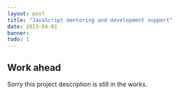 ```yaml
---
layout: post
title: "JavaScript mentoring and development support"
date: 2013-04-01
banner: 
todo: 1
---
```


## Work ahead

Sorry this project description is still in the works.

<!--

Der Kunde hatte aufgrund eines Updates seiner Entwicklungs-Tools (TigerLogic Omnis) ein Wissens-Update im Bereich JavaScript Entwicklung und –Tools nötig.
Ich war einen Tag vor Ort und führte die Entwickler der Firma an die aktuellen Entwicklungs- und Debugging-Tools, sowie JavaScript Frameworks heran.
Außerdem wurden Teile der Applikation des Kunden in JavaScript entwickelt (jQuery und custom).

Mit den Entwicklern der Firma zusammen wurden außerdem Performance-Tests und –Profile erstellt, um eventuelle Bottlenecks in Omnis selbst zu finden.

Es wurden ein paar JS-Libraries integriert (DHTMLX) und kleinere Tools entwickelt, z.B. eine Asterisk-Anbindung per Node.js.


## Challenge




## Responsibilities

Workshop JavaScript Basics, Tools and Performance
JavaScript framework analysis
Chrome developer tools coaching
Integration if several JS libraries (DHTMLX)
JavaScript development and optimizations for mobile version
node.js development
-->